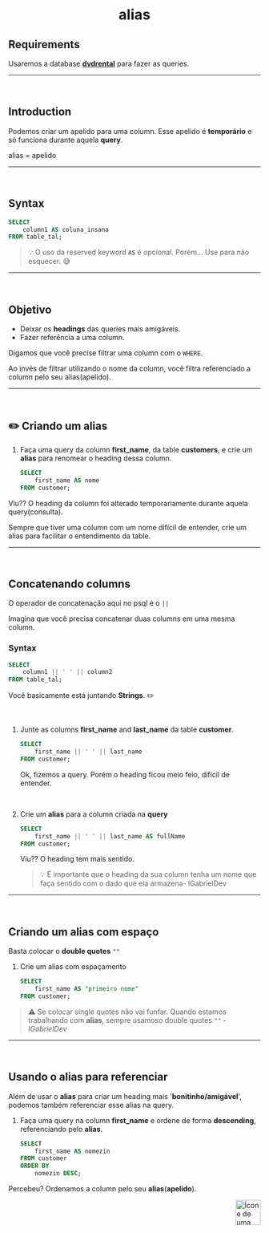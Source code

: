 <h1 align="center">alias</h1>

## Requirements

Usaremos a database [**dvdrental**](https://github.com/lGabrielDev/06.postgreSQL/blob/main/2.praticando/7.pg_restore.md/#pgadmin4) para fazer as queries.

<hr>
<br>


## Introduction

Podemos criar um apelido para uma column. Esse apelido é **temporário** e só funciona durante aquela **query**.

alias = apelido

<hr>
<br>

## Syntax
```sql
SELECT
    column1 AS coluna_insana
FROM table_tal;
```

> :bulb: O uso da reserved keyword **`AS`** é opcional. Porém... Use para não esquecer. :sweat_smile:

<hr>
<br>


## Objetivo
* Deixar os **headings** das queries mais amigáveis.
* Fazer referência a uma column.


Digamos que você precise filtrar uma column com o `WHERE`.

Ao invés de filtrar utilizando o nome da column, você filtra referenciado a column pelo seu alias(apelido).

<hr>
<br>

## :pencil2: Criando um alias


1. Faça uma query da column **first_name**, da table **customers**, e crie um **alias** para renomear o heading dessa column.

    ```sql
    SELECT
        first_name AS nome
    FROM customer;
    ```
Viu?? O heading da column foi alterado temporariamente durante aquela query(consulta).


Sempre que tiver uma column com um nome difícil de entender, crie um alias para facilitar o entendimento da table.

<hr>
<br>

## Concatenando columns
O operador de concatenação aqui no psql é o `||`

Imagina que você precisa concatenar duas columns em uma mesma column.

### Syntax

```sql
SELECT
    column1 || ' ' || column2
FROM table_tal;
```

Você basicamente está juntando **Strings**.
:pencil2:

<br>

1. Junte as columns **first_name** and **last_name** da table **customer**.

    ```sql
    SELECT
        first_name || ' ' || last_name
    FROM customer;
    ```

    Ok, fizemos a query. Porém o heading ficou meio feio, difícil de entender.

<br>

2. Crie um **alias** para a column criada na **query** 
    ```sql
    SELECT
        first_name || ' ' || last_name AS fullName
    FROM customer;
    ```

    Viu?? O heading tem mais sentido.

    > :bulb: É importante que o heading da sua column tenha um nome que faça sentido com o dado que ela armazena- lGabrielDev

<hr>
<br>

## Criando um alias com espaço
Basta colocar o **double quotes** `""` 

1. Crie um alias com espaçamento

    ```sql
    SELECT
        first_name AS "primeiro nome"
    FROM customer;
    ```
> :warning: Se colocar single quotes não vai funfar. Quando estamos trabalhando com **alias**, sempre usamoso double quotes `""` - *lGabrielDev*

<hr>
<br>

## Usando o alias para referenciar
Além de usar o **alias** para criar um heading mais '**bonitinho/amigável**', podemos também referenciar esse alias na query.


1. Faça uma query na column **first_name** e ordene de forma **descending**, referenciando pelo **alias**.

    ```sql
    SELECT
        first_name AS nomezin
    FROM customer
    ORDER BY
        nomezin DESC;
    ```
Percebeu? Ordenamos a column pelo seu **alias**(**apelido**).


<!-- Next Page Button -->
<a href="https://github.com/lGabrielDev/06.postgreSQL/blob/main/2.praticando/10.order_by.md">
    <img alt="Ícone de uma seta apontada para direita, representando um link para a próxima página" src="https://cdn-icons-png.flaticon.com/512/8875/8875266.png" width="50px" height="50px" align="right">
</a>
